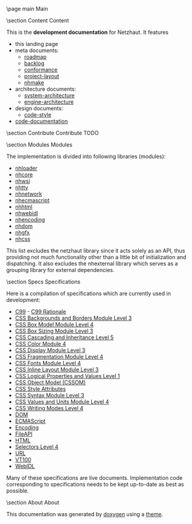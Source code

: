 \page main Main

<div style="max-width:700px;">

\section Content Content 

This is the <b>development documentation</b> for Netzhaut. It features 
- this landing page
- meta documents:
  - [roadmap](roadmap.html)
  - [backlog](backlog.html)
  - [conformance](conformance.html)
  - [project-layout](projectlayout.html)
  - [nhmake](nhmake.html)
- architecture documents: 
  - [system-architecture](systemarchitecture.html)
  - [engine-architecture](enginearchitecture.html)
- design documents: 
  - [code-style](codestyle.html)
- [code-documentation](modules.html)

\section Contribute Contribute
TODO

\section Modules Modules 

The implementation is divided into following libraries (modules): 

- [nhloader](group__nhloader.html)
- [nhcore](group__nhcore.html)
- [nhwsi](group__nhwsi.html)
- [nhtty](group__nhtty.html)
- [nhnetwork](group__nhnetwork.html)
- [nhecmascript](group__nhecmascript.html)
- [nhhtml](group__nhhtml.html)
- [nhwebidl](group__nhwebidl.html)
- [nhencoding](group__nhencoding.html)
- [nhdom](group__nhdom.html)
- [nhgfx](group__nhgfx.html)
- [nhcss](group__nhcss.html)

This list excludes the netzhaut library since it acts solely as an API, thus providing not much functionality other than a little bit of initialization and dispatching. It also excludes the nhexternal library which serves as a grouping library for external dependencies.

\section Specs Specifications

Here is a compilation of specifications which are currently used in development:

- [C99](http://www.open-std.org/jtc1/sc22/WG14/www/docs/n1256.pdf) - [C99 Rationale](http://www.open-std.org/jtc1/sc22/wg14/www/docs/n897.pdf) 
- [CSS Backgrounds and Borders Module Level 3](https://www.w3.org/TR/css-backgrounds-3/)
- [CSS Box Model Module Level 4](https://www.w3.org/TR/css-box-4/)
- [CSS Box Sizing Module Level 3](https://www.w3.org/TR/css-sizing-3/)
- [CSS Cascading and Inheritance Level 5](https://www.w3.org/TR/css-cascade-5/)
- [CSS Color Module 4](https://www.w3.org/TR/css-color-4/)
- [CSS Display Module Level 3](https://www.w3.org/TR/css-display-3/)
- [CSS Fragmentation Module Level 4](https://www.w3.org/TR/css-break-4/)
- [CSS Fonts Module Level 4](https://www.w3.org/TR/css-fonts-4/)
- [CSS Inline Layout Module Level 3](https://www.w3.org/TR/css-inline-3)
- [CSS Logical Properties and Values Level 1](https://www.w3.org/TR/css-logical-1)
- [CSS Object Model (CSSOM)](https://www.w3.org/TR/cssom-1/)
- [CSS Style Attributes](https://www.w3.org/TR/css-style-attr/)
- [CSS Syntax Module Level 3](https://www.w3.org/TR/css-syntax-3/)
- [CSS Values and Units Module Level 4](https://www.w3.org/TR/css-values-4/)
- [CSS Writing Modes Level 4](https://www.w3.org/TR/css-writing-modes-4/)
- [DOM](https://dom.spec.whatwg.org/)  
- [ECMAScript](https://www.ecma-international.org/ecma-262/)  
- [Encoding](https://encoding.spec.whatwg.org/)
- [FileAPI](https://w3c.github.io/FileAPI/)
- [HTML](https://html.spec.whatwg.org/multipage/)  
- [Selectors Level 4](https://www.w3.org/TR/selectors-4/)
- [URL](https://url.spec.whatwg.org/)  
- [VT100](https://vt100.net/docs/vt100-ug/chapter3.html)  
- [WebIDL](https://heycam.github.io/webidl/)  

Many of these specifications are live documents. Implementation code corresponding to specifications needs to be kept up-to-date as best as possible.

\section About About

This documentation was generated by [doxygen](http://www.doxygen.nl/) using a [theme](https://github.com/MaJerle/doxygen-dark-theme).  
<br>
<br>

</div>
